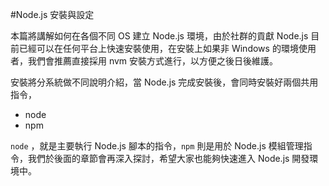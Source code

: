 #Node.js 安裝與設定


本篇將講解如何在各個不同 OS 建立 Node.js 環境，由於社群的貢獻 Node.js 目前已經可以在任何平台上快速安裝使用，在安裝上如果非 Windows 的環境使用者，我們會推薦直接採用 nvm 安裝方式進行，以方便之後日後維護。

安裝將分系統做不同說明介紹，當 Node.js 完成安裝後，會同時安裝好兩個共用指令，

 * node
 * npm

`node` ，就是主要執行 Node.js 腳本的指令，`npm` 則是用於 Node.js 模組管理指令，我們於後面的章節會再深入探討，希望大家也能夠快速進入 Node.js 開發環境中。
